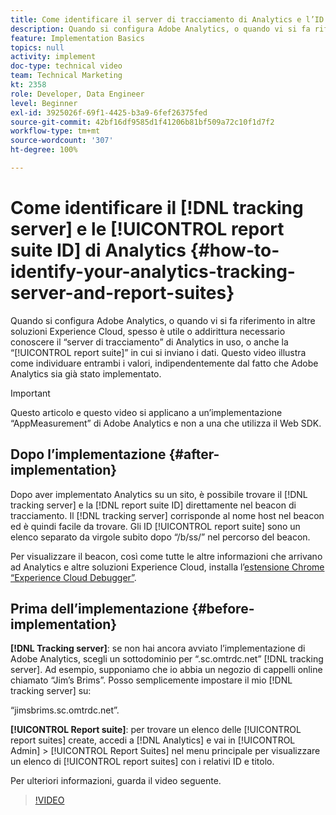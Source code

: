 ```yaml
---
title: Come identificare il server di tracciamento di Analytics e l’ID della suite di rapporti
description: Quando si configura Adobe Analytics, o quando vi si fa riferimento in altre soluzioni Experience Cloud, spesso è utile o addirittura necessario conoscere il “server di tracciamento” di Analytics in uso, o anche la “suite di rapporti” in cui si inviano i dati. Questo video illustra come individuare entrambi i valori, indipendentemente dal fatto che Adobe Analytics sia già stato implementato.
feature: Implementation Basics
topics: null
activity: implement
doc-type: technical video
team: Technical Marketing
kt: 2358
role: Developer, Data Engineer
level: Beginner
exl-id: 3925026f-69f1-4425-b3a9-6fef26375fed
source-git-commit: 42bf16df9585d1f41206b81bf509a72c10f1d7f2
workflow-type: tm+mt
source-wordcount: '307'
ht-degree: 100%

---
```


# Come identificare il [!DNL tracking server] e le [!UICONTROL report suite ID] di Analytics {#how-to-identify-your-analytics-tracking-server-and-report-suites}

Quando si configura Adobe Analytics, o quando vi si fa riferimento in altre soluzioni Experience Cloud, spesso è utile o addirittura necessario conoscere il “server di tracciamento” di Analytics in uso, o anche la “[!UICONTROL report suite]” in cui si inviano i dati. Questo video illustra come individuare entrambi i valori, indipendentemente dal fatto che Adobe Analytics sia già stato implementato.

>[!IMPORTANT]
>
>Questo articolo e questo video si applicano a un’implementazione “AppMeasurement” di Adobe Analytics e non a una che utilizza il Web SDK.

## Dopo l’implementazione {#after-implementation}

Dopo aver implementato Analytics su un sito, è possibile trovare il [!DNL tracking server] e la [!DNL report suite ID] direttamente nel beacon di tracciamento. Il [!DNL tracking server] corrisponde al nome host nel beacon ed è quindi facile da trovare. Gli ID [!UICONTROL report suite] sono un elenco separato da virgole subito dopo “/b/ss/” nel percorso del beacon.

Per visualizzare il beacon, così come tutte le altre informazioni che arrivano ad Analytics e altre soluzioni Experience Cloud, installa l’[estensione Chrome “Experience Cloud Debugger”](https://chrome.google.com/webstore/detail/adobe-experience-cloud-de/ocdmogmohccmeicdhlhhgepeaijenapj?hl=it).

## Prima dell’implementazione {#before-implementation}

**[!DNL Tracking server]**: se non hai ancora avviato l’implementazione di Adobe Analytics, scegli un sottodominio per “.sc.omtrdc.net” [!DNL tracking server]. Ad esempio, supponiamo che io abbia un negozio di cappelli online chiamato “Jim’s Brims”. Posso semplicemente impostare il mio [!DNL tracking server] su:

“jimsbrims.sc.omtrdc.net”.

**[!UICONTROL Report suite]**: per trovare un elenco delle [!UICONTROL report suites] create, accedi a [!DNL Analytics] e vai in [!UICONTROL Admin] > [!UICONTROL Report Suites] nel menu principale per visualizzare un elenco di [!UICONTROL report suites] con i relativi ID e titolo.

Per ulteriori informazioni, guarda il video seguente.

>[!VIDEO](https://video.tv.adobe.com/v/327913/?quality=12&learn=on&captions=ita)
